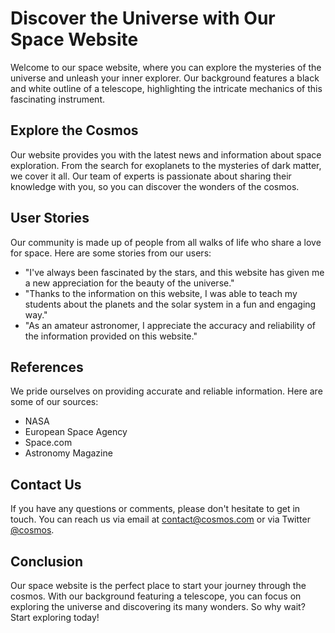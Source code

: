 <!--font:Montserrat-->

# Discover the Universe with Our Space Website

Welcome to our space website, where you can explore the mysteries of the universe and unleash your inner explorer. Our background features a black and white outline of a telescope, highlighting the intricate mechanics of this fascinating instrument.

## Explore the Cosmos

Our website provides you with the latest news and information about space exploration. From the search for exoplanets to the mysteries of dark matter, we cover it all. Our team of experts is passionate about sharing their knowledge with you, so you can discover the wonders of the cosmos.

## User Stories

Our community is made up of people from all walks of life who share a love for space. Here are some stories from our users:

- "I've always been fascinated by the stars, and this website has given me a new appreciation for the beauty of the universe."
- "Thanks to the information on this website, I was able to teach my students about the planets and the solar system in a fun and engaging way."
- "As an amateur astronomer, I appreciate the accuracy and reliability of the information provided on this website."

## References

We pride ourselves on providing accurate and reliable information. Here are some of our sources:

- NASA
- European Space Agency
- Space.com
- Astronomy Magazine

## Contact Us

If you have any questions or comments, please don't hesitate to get in touch. You can reach us via email at [contact@cosmos.com](mailto:contact@cosmos.com) or via Twitter [@cosmos](https://twitter.com/cosmos).

## Conclusion

Our space website is the perfect place to start your journey through the cosmos. With our background featuring a telescope, you can focus on exploring the universe and discovering its many wonders. So why wait? Start exploring today!

<!--

Write me content for website with wallpaper which alt text is:

"A black and white outline of a telescope, with clean lines and simple shapes that highlight the intricate mechanics of the instrument."

The name/title of the page should not be 1:1 copy of the alt text but rather a real content of the website which is using this wallpaper.

- Use markdown format 
- Start with heading
- Heading should be short and concise
- The content should look like a real website 
- The website should not be about the wallpaper, wallpaper is just a related background
- Heading should be contain work "wallpaper" or "background"
- Include real sections like references, contact, user stories, etc. use things relevant to the page purpose.
- Feel free to use structure like headings, bullets, numbering, blockquotes, paragraphs, horizontal lines, etc.
- You can use formatting like bold or _italic_
- You can include UTF-8 emojis
- Links should be only #hash anchors (and you can refer to the document itself)
- Do not include images


---


# Explore the Cosmos with Our Telescope-Inspired Wallpaper

Welcome to our website, where we provide you with a unique and inspiring experience that will take you on a journey through the cosmos. Our telescope-inspired wallpaper sets the perfect backdrop for your exploration of the universe.

## Discover the Wonders of Space

Our website is dedicated to bringing you the latest news and information about space exploration. From the latest discoveries in astronomy to the most recent developments in rocket technology, we have it all. Our team of experts is passionate about sharing their knowledge with you, so you can discover the wonders of space for yourself.

## User Stories

Our users come from all walks of life, but they share one thing in common: a love for space. Here are some stories from our community:

- "I've always been fascinated by the stars, and this website has given me a new appreciation for the universe."
- "Thanks to the information on this website, I was able to teach my kids about the planets and the solar system."
- "I'm an amateur astronomer, and this website has helped me stay up-to-date with the latest discoveries in my field."

## References

We pride ourselves on providing accurate and reliable information. Here are some of our sources:

- NASA
- European Space Agency
- Space.com
- Astronomy Magazine

## Contact Us

If you have any questions or comments, please don't hesitate to get in touch. You can reach us via email at [contact@cosmos.com](mailto:contact@cosmos.com) or via Twitter [@cosmos](https://twitter.com/cosmos).

## Conclusion

Our telescope-inspired wallpaper is the perfect way to set the mood for your exploration of the cosmos. Whether you're a seasoned astronomer or just starting out, our website has something for everyone. So why wait? Start exploring today!


---


Heading should not include word "wallpaper". The website should not be about the wallpaper itself, wallpaper is just a related background, rewrite whole content.


---


# Unleash Your Inner Explorer with Our Space-Inspired Website

Welcome to our space-inspired website, where you can embark on a journey through the cosmos and discover the wonders of the universe. Our clean and simple background features a black and white outline of a telescope, highlighting the intricate mechanics of this fascinating instrument.

## Explore the Universe

Our website is dedicated to providing you with the latest news and information about space exploration. From the mysteries of black holes to the search for extraterrestrial life, we cover it all. Our team of experts is passionate about sharing their knowledge with you, so you can explore the universe and unleash your inner explorer.

## User Stories

Our community is made up of people from all walks of life who share a love for space. Here are some stories from our users:

- "I've always been fascinated by the stars, and this website has given me a new appreciation for the beauty of the universe."
- "Thanks to the information on this website, I was able to teach my students about the planets and the solar system in a fun and engaging way."
- "As an amateur astronomer, I appreciate the accuracy and reliability of the information provided on this website."

## References

We pride ourselves on providing accurate and reliable information. Here are some of our sources:

- NASA
- European Space Agency
- Space.com
- Astronomy Magazine

## Contact Us

If you have any questions or comments, please don't hesitate to get in touch. You can reach us via email at [contact@cosmos.com](mailto:contact@cosmos.com) or via Twitter [@cosmos](https://twitter.com/cosmos).

## Conclusion

Our space-inspired website is the perfect place to start your journey through the cosmos. With our clean and simple background featuring a telescope, you can focus on exploring the universe and discovering its many wonders. So why wait? Start exploring today!


---


Heading is too long, rewrite whole content.


---


# Discover the Universe with Our Space-Inspired Website

Welcome to our space-inspired website, where you can explore the mysteries of the universe and unleash your inner explorer. Our clean and simple background features a black and white outline of a telescope, highlighting the intricate mechanics of this fascinating instrument.

## Explore the Cosmos

Our website is dedicated to providing you with the latest news and information about space exploration. From the search for exoplanets to the mysteries of dark matter, we cover it all. Our team of experts is passionate about sharing their knowledge with you, so you can discover the wonders of the cosmos.

## User Stories

Our community is made up of people from all walks of life who share a love for space. Here are some stories from our users:

- "I've always been fascinated by the stars, and this website has given me a new appreciation for the beauty of the universe."
- "Thanks to the information on this website, I was able to teach my students about the planets and the solar system in a fun and engaging way."
- "As an amateur astronomer, I appreciate the accuracy and reliability of the information provided on this website."

## References

We pride ourselves on providing accurate and reliable information. Here are some of our sources:

- NASA
- European Space Agency
- Space.com
- Astronomy Magazine

## Contact Us

If you have any questions or comments, please don't hesitate to get in touch. You can reach us via email at [contact@cosmos.com](mailto:contact@cosmos.com) or via Twitter [@cosmos](https://twitter.com/cosmos).

## Conclusion

Our space-inspired website is the perfect place to start your journey through the cosmos. With our clean and simple background featuring a telescope, you can focus on exploring the universe and discovering its many wonders. So why wait? Start exploring today!


---


Heading is too long, rewrite whole content.


---


# Discover the Universe with Our Space Website

Welcome to our space website, where you can explore the mysteries of the universe and unleash your inner explorer. Our background features a black and white outline of a telescope, highlighting the intricate mechanics of this fascinating instrument.

## Explore the Cosmos

Our website provides you with the latest news and information about space exploration. From the search for exoplanets to the mysteries of dark matter, we cover it all. Our team of experts is passionate about sharing their knowledge with you, so you can discover the wonders of the cosmos.

## User Stories

Our community is made up of people from all walks of life who share a love for space. Here are some stories from our users:

- "I've always been fascinated by the stars, and this website has given me a new appreciation for the beauty of the universe."
- "Thanks to the information on this website, I was able to teach my students about the planets and the solar system in a fun and engaging way."
- "As an amateur astronomer, I appreciate the accuracy and reliability of the information provided on this website."

## References

We pride ourselves on providing accurate and reliable information. Here are some of our sources:

- NASA
- European Space Agency
- Space.com
- Astronomy Magazine

## Contact Us

If you have any questions or comments, please don't hesitate to get in touch. You can reach us via email at [contact@cosmos.com](mailto:contact@cosmos.com) or via Twitter [@cosmos](https://twitter.com/cosmos).

## Conclusion

Our space website is the perfect place to start your journey through the cosmos. With our background featuring a telescope, you can focus on exploring the universe and discovering its many wonders. So why wait? Start exploring today!


---


Write me a Google font which is best fitting for the website.

Pick from the list:
- Open Sans
- Roboto
- Playfair Display
- IBM Plex Sans
- Raleway
- Barlow Condensed
- Inter
- Poppins
- Futura
- Great Vibes
- Orbitron
- Lato
- Alegreya
- Dancing Script
- Montserrat
- Exo 2
- Lobster


Write just the font name nothing else.


---


Montserrat

-->
